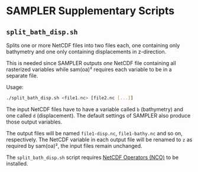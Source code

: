 # SAMPLER Supplementary Scripts

## `split_bath_disp.sh`

Splits one or more NetCDF files into two files each, one containing only bathymetry and one only containing displacements in z-direction.

This is needed since SAMPLER outputs _one_ NetCDF file containing all rasterized variables while sam(oa)² requires each variable to be in a separate file.

Usage:
```bash
./split_bath_disp.sh <file1.nc> [file2.nc [...]]
```

The input NetCDF files have to have a variable called `b` (bathymetry) and one called `d` (displacement).
The default settings of SAMPLER also produce those output variables.

The output files will be named `file1-disp.nc`, `file1-bathy.nc` and so on, respectively.
The NetCDF variable in each output file will be renamed to `z` as required by sam(oa)², the input files remain unchanged.

The `split_bath_disp.sh` script requires [NetCDF Operators (NCO)][1] to be installed.


[1]: http://nco.sourceforge.net/